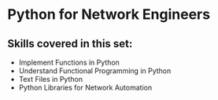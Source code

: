 # Python for Network Engineers

## Skills covered in this set:

+ Implement Functions in Python
+ Understand Functional Programming in Python
+ Text Files in Python
+ Python Libraries for Network Automation